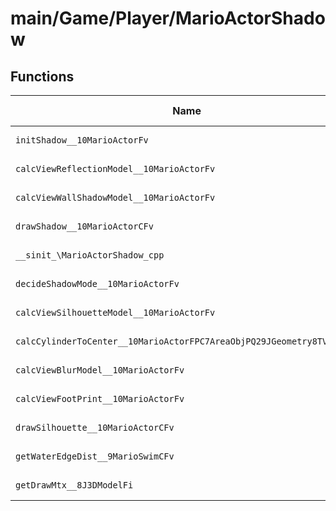 # main/Game/Player/MarioActorShadow

## Functions

| Name | Address | Match % |
|------|---------|---------|
| `initShadow__10MarioActorFv` | `0x802BFB84` | :x: (0.0%) |
| `calcViewReflectionModel__10MarioActorFv` | `0x802BFC5C` | :x: (0.0%) |
| `calcViewWallShadowModel__10MarioActorFv` | `0x802C037C` | :x: (0.0%) |
| `drawShadow__10MarioActorCFv` | `0x802C0744` | :x: (0.0%) |
| `__sinit_\MarioActorShadow_cpp` | `0x802C0974` | :x: (0.0%) |
| `decideShadowMode__10MarioActorFv` | `0x802C09E0` | :x: (0.0%) |
| `calcViewSilhouetteModel__10MarioActorFv` | `0x802C0C20` | :x: (0.0%) |
| `calcCylinderToCenter__10MarioActorFPC7AreaObjPQ29JGeometry8TVec3<f>` | `0x802C0DB4` | :x: (0.0%) |
| `calcViewBlurModel__10MarioActorFv` | `0x802C0EA4` | :x: (0.0%) |
| `calcViewFootPrint__10MarioActorFv` | `0x802C107C` | :x: (0.0%) |
| `drawSilhouette__10MarioActorCFv` | `0x802C11AC` | :x: (0.0%) |
| `getWaterEdgeDist__9MarioSwimCFv` | `0x802C132C` | :x: (0.0%) |
| `getDrawMtx__8J3DModelFi` | `0x802C1364` | :x: (0.0%) |